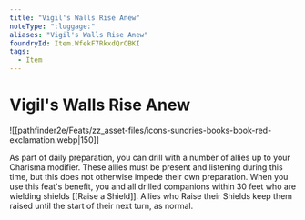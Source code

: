 ```yaml
---
title: "Vigil's Walls Rise Anew"
noteType: ":luggage:"
aliases: "Vigil's Walls Rise Anew"
foundryId: Item.WfekF7RkxdQrCBKI
tags:
  - Item
---
```


# Vigil's Walls Rise Anew
![[pathfinder2e/Feats/zz_asset-files/icons-sundries-books-book-red-exclamation.webp|150]]

As part of daily preparation, you can drill with a number of allies up to your Charisma modifier. These allies must be present and listening during this time, but this does not otherwise impede their own preparation. When you use this feat's benefit, you and all drilled companions within 30 feet who are wielding shields [[Raise a Shield]]. Allies who Raise their Shields keep them raised until the start of their next turn, as normal.
